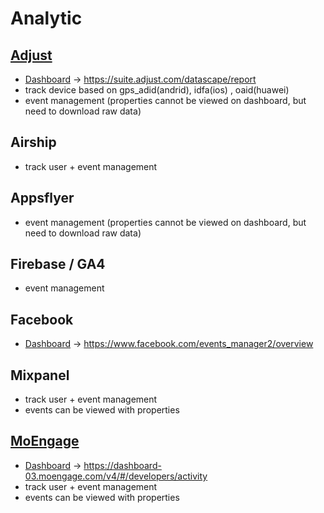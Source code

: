 # Analytic

## [Adjust](https://docs.google.com/document/d/1o4W9hWqjEqSRYWCJ2yGxwleZzpXG2BA6FxYBy_IZVMg/edit#heading=h.qv5tuf5lkyjv) 
- [Dashboard](https://suite.adjust.com/datascape/report) -> https://suite.adjust.com/datascape/report
- track device based on gps_adid(andrid), idfa(ios) , oaid(huawei)
- event management (properties cannot be viewed on dashboard, but need to download raw data)

## Airship 
- track user + event management

## Appsflyer 
- event management (properties cannot be viewed on dashboard, but need to download raw data)

## Firebase / GA4 
- event management

## Facebook
- [Dashboard](https://www.facebook.com/events_manager2/overview) -> https://www.facebook.com/events_manager2/overview

## Mixpanel 
- track user + event management
- events can be viewed with properties

## [MoEngage](https://docs.google.com/document/d/1FgRO8P9BUZEXUOCQfTN1m5EoogzNcWPakogHs9H6fww/edit#heading=h.u6fin22lpwu7)
- [Dashboard](https://dashboard-03.moengage.com/v4/#/developers/activity) -> https://dashboard-03.moengage.com/v4/#/developers/activity 
- track user + event management
- events can be viewed with properties
